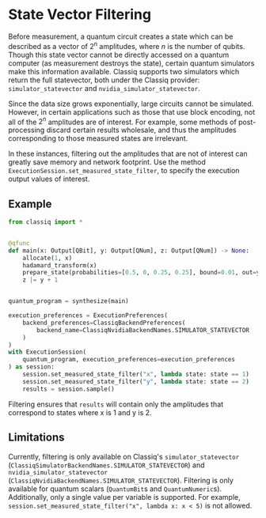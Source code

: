 # State Vector Filtering

Before measurement, a quantum circuit creates a state which can be described
as a vector of $2^n$ amplitudes, where $n$ is the number of qubits. Though this
state vector cannot be directly accessed on a quantum computer (as measurement
destroys the state), certain quantum simulators make this information available.
Classiq supports two simulators which return the full statevector, both under
the Classiq provider: `simulator_statevector` and `nvidia_simulator_statevector`.

Since the data size grows exponentially, large circuits cannot be simulated.
However, in certain applications such as those that use block encoding, not all
of the $2^n$ amplitudes are of interest. For example, some methods of
post-processing discard certain results wholesale, and thus the amplitudes
corresponding to those measured states are irrelevant.

In these instances, filtering out the amplitudes that are not of interest can
greatly save memory and network footprint. Use the method
`ExecutionSession.set_measured_state_filter`, to specify the execution output
values of interest.

## Example

```python
from classiq import *


@qfunc
def main(x: Output[QBit], y: Output[QNum], z: Output[QNum]) -> None:
    allocate(1, x)
    hadamard_transform(x)
    prepare_state(probabilities=[0.5, 0, 0.25, 0.25], bound=0.01, out=y)
    z |= y + 1


quantum_program = synthesize(main)

execution_preferences = ExecutionPreferences(
    backend_preferences=ClassiqBackendPreferences(
        backend_name=ClassiqNvidiaBackendNames.SIMULATOR_STATEVECTOR
    )
)
with ExecutionSession(
    quantum_program, execution_preferences=execution_preferences
) as session:
    session.set_measured_state_filter("x", lambda state: state == 1)
    session.set_measured_state_filter("y", lambda state: state == 2)
    results = session.sample()
```

Filtering ensures that `results` will contain only the amplitudes that correspond
to states where x is 1 and y is 2.

## Limitations

Currently, filtering is only available on Classiq's `simulator_statevector`
(`ClassiqSimulatorBackendNames.SIMULATOR_STATEVECTOR`) and
`nvidia_simulator_statevector` (`ClassiqNvidiaBackendNames.SIMULATOR_STATEVECTOR`).
Filtering is only available for quantum scalars (`QuantumBit`s and `QuantumNumeric`s).
Additionally, only a single value per variable is supported. For example,
`session.set_measured_state_filter("x", lambda x: x < 5)` is not allowed.
